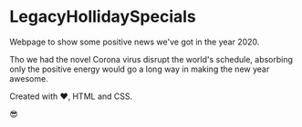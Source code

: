 # LegacyHollidaySpecials

Webpage to show some positive news we've got in the year 2020.

 Tho we had the novel Corona virus 
disrupt the world's schedule, absorbing only the positive energy would go a long way in making the new year awesome.

Created with ♥️, HTML and CSS.

😎

